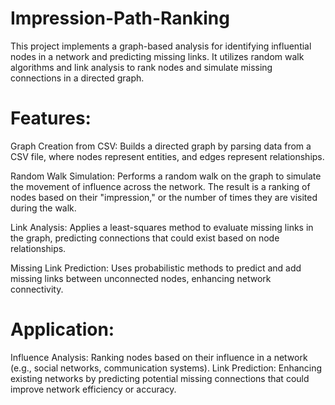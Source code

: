 # Impression-Path-Ranking
This project implements a graph-based analysis for identifying influential nodes in a network and predicting missing links. It utilizes random walk algorithms and link analysis to rank nodes and simulate missing connections in a directed graph.

# Features:
Graph Creation from CSV: Builds a directed graph by parsing data from a CSV file, where nodes represent entities, and edges represent relationships.

Random Walk Simulation: Performs a random walk on the graph to simulate the movement of influence across the network. The result is a ranking of nodes based on their "impression," or the number of times they are visited during the walk.

Link Analysis: Applies a least-squares method to evaluate missing links in the graph, predicting connections that could exist based on node relationships.

Missing Link Prediction: Uses probabilistic methods to predict and add missing links between unconnected nodes, enhancing network connectivity.

# Application:
Influence Analysis: Ranking nodes based on their influence in a network (e.g., social networks, communication systems).
Link Prediction: Enhancing existing networks by predicting potential missing connections that could improve network efficiency or accuracy.
